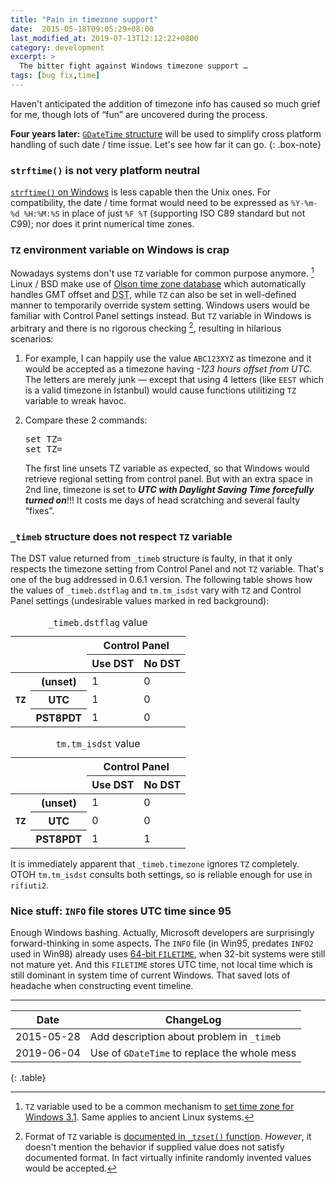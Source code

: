 ```yaml
---
title: "Pain in timezone support"
date:  2015-05-18T09:05:29+08:00
last_modified_at: 2019-07-13T12:12:22+0800
category: development
excerpt: >
  The bitter fight against Windows timezone support …
tags: [bug fix,time]
---
```


Haven't anticipated the addition of timezone info has caused so much
grief for me, though lots of &ldquo;fun&rdquo; are uncovered during the
process.

**Four years later:** [`GDateTime` structure][7] will be used to simplify cross
platform handling of such date / time issue. Let's see how far it can go.
{: .box-note}

### `strftime()` is not very platform neutral

[`strftime()` on Windows][1] is less capable then the Unix ones. For
compatibility, the date / time format would need to be expressed as
`%Y-%m-%d %H:%M:%S` in place of just `%F %T` (supporting ISO C89
standard but not C99); nor does it print numerical time zones.

### `TZ` environment variable on Windows is crap

Nowadays systems don't use `TZ` variable for common purpose anymore. [^1]
Linux / BSD make use of [Olson time zone database][3] which
automatically handles GMT offset and
<abbr title="Daylight Saving Time" class="initialism">DST</abbr>,
while `TZ` can also be set in well-defined manner to temporarily override
system setting. Windows users would be familiar with Control Panel settings
instead. But `TZ` variable in Windows is arbitrary and there is no
rigorous checking [^2], resulting in hilarious scenarios:

1. For example, I can happily use the value `ABC123XYZ` as timezone and it
   would be accepted as a timezone having *-123 hours offset from UTC*.
   The letters are merely junk &mdash; except that using 4 letters (like
   `EEST` which is a valid timezone in Istanbul) would cause functions
   utilitizing `TZ` variable to wreak havoc.

2. Compare these 2 commands:

   <kbd>set TZ=</kbd><br /><kbd>set TZ= </kbd>

   The first line unsets TZ variable as expected, so that Windows would
   retrieve regional setting from control panel. But with an extra space
   in 2nd line, timezone is set to ***UTC with Daylight Saving Time
   forcefully turned on***!!! It costs me days of head scratching and several
   faulty &ldquo;fixes&rdquo;.

### `_timeb` structure does not respect `TZ` variable

The DST value returned from `_timeb` structure is faulty, in that it
only respects the timezone setting from Control Panel and not `TZ`
variable. That's one of the bug addressed in 0.6.1 version.
The following table shows how the values of `_timeb.dstflag` and
`tm.tm_isdst` vary with `TZ` and Control Panel settings (undesirable
values <span class="bg-danger">marked in red background</span>):

<div class="row">

  <div class="col-sm-6">
  <table class="table text-center">
  <caption><code>_timeb.dstflag</code> value</caption>
  <thead>
    <tr>
    <th colspan="2" rowspan="2">&nbsp;</th>
    <th colspan="2">Control Panel</th>
    </tr>
    <tr><th>Use DST</th><th>No DST</th></tr>
  </thead>
  <tbody>
    <tr>
      <th rowspan="3"><code>TZ</code></th>
      <th>(unset)</th>
      <td>1</td>
      <td>0</td>
    </tr>
    <tr>
      <th>UTC</th>
      <td class="danger">1</td>
      <td>0</td>
    </tr>
    <tr>
      <th>PST8PDT</th>
      <td>1</td>
      <td class="danger">0</td>
    </tr>
  </tbody>
  </table>
  </div>

  <div class="col-sm-6">
  <table class="table text-center">
  <caption><code>tm.tm_isdst</code> value</caption>
  <thead>
    <tr>
    <th colspan="2" rowspan="2">&nbsp;</th>
    <th colspan="2">Control Panel</th>
    </tr>
    <tr><th>Use DST</th><th>No DST</th></tr>
  </thead>
  <tbody>
    <tr>
      <th rowspan="3"><code>TZ</code></th>
      <th>(unset)</th>
      <td>1</td>
      <td>0</td>
    </tr>
    <tr>
      <th>UTC</th>
      <td>0</td>
      <td>0</td>
    </tr>
    <tr>
      <th>PST8PDT</th>
      <td>1</td>
      <td>1</td>
    </tr>
  </tbody>
  </table>
  </div>

</div>

It is immediately apparent that `_timeb.timezone` ignores `TZ` completely.
OTOH `tm.tm_isdst` consults both settings, so is reliable enough for use
in `rifiuti2`.

### Nice stuff: `INFO` file stores UTC time since 95

Enough Windows bashing. Actually, Microsoft developers are surprisingly
forward-thinking in some aspects.
The `INFO` file (in Win95, predates `INFO2` used in Win98) already uses
[64-bit `FILETIME`][6], when 32-bit systems were still not mature yet.
And this `FILETIME` stores UTC time, not local time which is still dominant
in system time of current Windows. That saved lots of headache when
constructing event timeline.

[1]: https://docs.microsoft.com/en-us/cpp/c-runtime-library/reference/strftime-wcsftime-strftime-l-wcsftime-l
[2]: http://science.ksc.nasa.gov/software/winvn/userguide/3_1_4.htm
[3]: https://en.wikipedia.org/wiki/Tz_database
[4]: https://docs.microsoft.com/en-us/cpp/c-runtime-library/reference/tzset
[6]: https://support.microsoft.com/en-us/kb/188768
[7]: https://developer.gnome.org/glib/stable/glib-GDateTime.html

<hr class="small"/>

| Date | ChangeLog |
| --- | --- |
| 2015-05-28 | Add description about problem in `_timeb` |
| 2019-06-04 | Use of `GDateTime` to replace the whole mess |
{: .table}

[^1]: `TZ` variable used to be a common mechanism to
      [set time zone for Windows 3.1][2]. Same applies to ancient Linux
      systems.

[^2]: Format of `TZ` variable is [documented in `_tzset()` function][4].
      *However*, it doesn't mention the behavior if supplied value does
      not satisfy documented format. In fact virtually infinite randomly
      invented values would be accepted.
